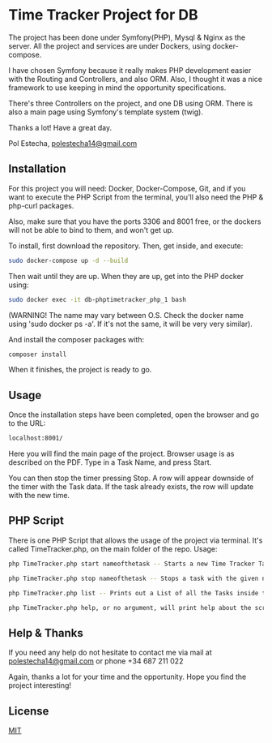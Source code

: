 # Time Tracker Project for DB

The project has been done under Symfony(PHP), Mysql & Nginx as the server. All the project and services are under Dockers, using docker-compose.

I have chosen Symfony because it really makes PHP development easier with the Routing and Controllers, and also ORM. Also, I thought it was a nice framework to use keeping in mind the opportunity specifications.

There's three Controllers on the project, and one DB using ORM. There is also a main page using Symfony's template system (twig).

Thanks a lot! Have a great day.

Pol Estecha, polestecha14@gmail.com



## Installation

For this project you will need: Docker, Docker-Compose, Git, and if you want to execute the PHP Script from the terminal, you'll also need the PHP & php-curl packages. 

Also, make sure that you have the ports 3306 and 8001 free, or the dockers will not be able to bind to them, and won't get up.

To install, first download the repository. Then, get inside, and execute:

```bash
sudo docker-compose up -d --build
```
Then wait until they are up. When they are up, get into the PHP docker using:

```bash
sudo docker exec -it db-phptimetracker_php_1 bash
```
(WARNING! The name may vary between O.S. Check the docker name using 'sudo docker ps -a'. If it's not the same, it will be very very similar).

And install the composer packages with:
```bash
composer install
```
When it finishes, the project is ready to go.

## Usage

Once the installation steps have been completed, open the browser and go to the URL:

```bash
localhost:8001/
```
Here you will find the main page of the project. Browser usage is as described on the PDF. Type in a Task Name, and press Start. 

You can then stop the timer pressing Stop. A row will appear downside of the timer with the Task data. If the task already exists, the row will update with the new time.

## PHP Script

There is one PHP Script that allows the usage of the project via terminal. It's called TimeTracker.php, on the main folder of the repo. Usage:

```bash
php TimeTracker.php start nameofthetask -- Starts a new Time Tracker Task with the given name.

php TimeTracker.php stop nameofthetask -- Stops a task with the given name. If the task is not found, it will do nothing.

php TimeTracker.php list -- Prints out a List of all the Tasks inside the DB, with all their information.

php TimeTracker.php help, or no argument, will print help about the script, similar to this one.


```

## Help & Thanks
If you need any help do not hesitate to contact me via mail at polestecha14@gmail.com or phone +34 687 211 022

Again, thanks a lot for your time and the opportunity. Hope you find the project interesting!

## License
[MIT](https://choosealicense.com/licenses/mit/)
